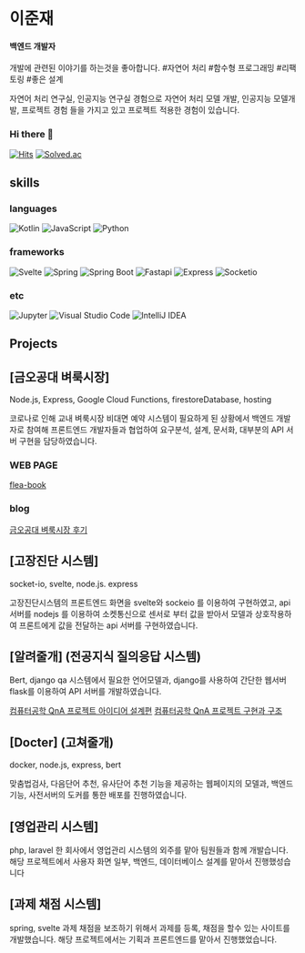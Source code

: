 # 이준재
#### 백엔드 개발자
개발에 관련된 이야기를 하는것을 좋아합니다.
#자연어 처리 #함수형 프로그래밍 #리팩토링 #좋은 설계

자연어 처리 연구실, 인공지능 연구실 경험으로
자연어 처리 모델 개발, 인공지능 모델개발, 프로젝트 경험 들을 가지고 있고 프로젝트 적용한 경험이 있습니다.

### Hi there 👋

[![Hits](https://hits.seeyoufarm.com/api/count/incr/badge.svg?url=https%3A%2F%2Fgithub.com%2Foune&count_bg=%23000000&title_bg=%23555555&icon=github.svg&icon_color=%23E7E7E7&title=hits&edge_flat=false)](https://hits.seeyoufarm.com)   [![Solved.ac](http://mazassumnida.wtf/api/mini/generate_badge?boj=oune)](https://solved.ac/oune)

## skills

### languages
<img alt="Kotlin" src ="https://img.shields.io/badge/Kotlin-7F52FF.svg?&style=for-the-badge&logo=Kotlin&logoColor=white"/> <img alt="JavaScript" src ="https://img.shields.io/badge/JavaScript-F7DF1E.svg?&style=for-the-badge&logo=JavaScript&logoColor=white"/> <img alt="Python" src ="https://img.shields.io/badge/Python-3776AB.svg?&style=for-the-badge&logo=Python&logoColor=white"/>

### frameworks
<img alt="Svelte" src ="https://img.shields.io/badge/Svelte-FF3E00.svg?&style=for-the-badge&logo=Svelte&logoColor=white"/> <img alt="Spring" src ="https://img.shields.io/badge/Spring-6DB33F.svg?&style=for-the-badge&logo=Spring&logoColor=white"/> <img alt="Spring Boot" src ="https://img.shields.io/badge/Spring Boot-6DB33F.svg?&style=for-the-badge&logo=Spring Boot&logoColor=white"/>
<img alt="Fastapi"
  src="https://img.shields.io/badge/FastAPI-009688.svg?&style=for-the-badge&logo=FastAPI&logoColor=white" />
   <img alt="Express" src ="https://img.shields.io/badge/Express-000000.svg?&style=for-the-badge&logo=Express&logoColor=white"/>
<img alt="Socketio"
  src="https://img.shields.io/badge/Socket.io-010101.svg?&style=for-the-badge&logo=Socket.io&logoColor=white" />

### etc
<img alt="Jupyter" src ="https://img.shields.io/badge/Jupyter-F37626.svg?&style=for-the-badge&logo=Jupyter&logoColor=white"/> <img alt="Visual Studio Code" src ="https://img.shields.io/badge/Visual Studio Code-007ACC.svg?&style=for-the-badge&logo=Visual Studio Code&logoColor=white"/>
<img alt="IntelliJ IDEA"
  src="https://img.shields.io/badge/IntelliJ IDEA-010101.svg?&style=for-the-badge&logo=IntelliJ IDEA&logoColor=white" />

## Projects
## [금오공대 벼룩시장]

Node.js, Express, Google Cloud Functions, firestoreDatabase, hosting

코로나로 인해 교내 벼룩시장 비대면 예약 시스템이 필요하게 된 상황에서 백엔드 개발자로 참여해 프론트엔드 개발자들과 협업하여 요구분석, 설계, 문서화, 대부분의 API 서버 구현을 담당하였습니다.

### WEB PAGE
[flea-book](https://kit-fleamarket.web.app/)

### blog
[금오공대 벼룩시장 후기](https://velog.io/@oune/벼룩시장-후기)

## [고장진단 시스템]
socket-io, svelte, node.js. express

고장진단시스템의 프론트엔드 화면을 svelte와 sockeio 를 이용하여 구현하였고, api 서버를 nodejs 를 이용하여 소켓통신으로 센서로 부터 값을 받아서 모델과 상호작용하여 프론트에게 값을 전달하는 api 서버를 구현하였습니다.

## [알려줄개] (전공지식 질의응답 시스템)
Bert, django
qa 시스템에서 필요한 언어모델과, django를 사용하여 간단한 웹서버 flask를 이용하여 API 서버를 개발하였습니다.

[컴퓨터공학 QnA 프로젝트 아이디어 설계편](https://velog.io/@oune/%EC%BB%B4%ED%93%A8%ED%84%B0%EA%B3%B5%ED%95%99-QnA-%ED%94%84%EB%A1%9C%EC%A0%9D%ED%8A%B8-%EC%95%8C%EB%A0%A4%EC%A4%84%EA%B0%9C-%EC%A0%84%ED%8E%B8)
[컴퓨터공학 QnA 프로젝트 구현과 구조](https://velog.io/@oune/%EC%BB%B4%ED%93%A8%ED%84%B0%EA%B3%B5%ED%95%99-QnA-%ED%94%84%EB%A1%9C%EC%A0%9D%ED%8A%B8-%EC%95%8C%EB%A0%A4%EC%A4%84%EA%B0%9C-%EC%8B%9C%EC%8A%A4%ED%85%9C-%EA%B5%AC%EC%A1%B0%ED%8E%B8)

## [Docter] (고쳐줄개)
docker, node.js, express, bert

맞춤법검사, 다음단어 추천, 유사단어 추천 기능을 제공하는 웹페이지의 모델과, 백엔드 기능, 사전서버의 도커를 통한 배포를 진행하였습니다.

## [영업관리 시스템]
php, laravel
한 회사에서 영업관리 시스템의 외주를 맡아 팀원들과 함께 개발습니다.
해당 프로젝트에서 사용자 화면 일부, 백엔드, 데이터베이스 설계를 맡아서 진행했성습니다

## [과제 채점 시스템]
spring, svelte
과제 채점을 보조하기 위해서 과제를 등록, 채점을 할수 있는 사이트를 개발했습니다. 해당 프로젝트에서는 기획과 프론트엔드를 맡아서 진행했었습니다.
